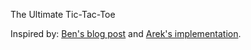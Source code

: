 The Ultimate Tic-Tac-Toe

Inspired by: [Ben's blog post](http://mathwithbaddrawings.com/2013/06/16/ultimate-tic-tac-toe/) and [Arek's implementation](https://github.com/blax/ultimate-ttt).
